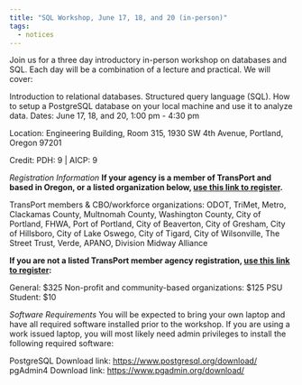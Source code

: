 ```yaml
---
title: "SQL Workshop, June 17, 18, and 20 (in-person)"
tags:
  - notices
---
```


Join us for a three day introductory in-person workshop on databases and SQL. Each day will be a combination of a lecture and practical. We will cover:

Introduction to relational databases.
Structured query language (SQL).
How to setup a PostgreSQL database on your local machine and use it to analyze data.
Dates: June 17, 18, and 20, 1:00 pm - 4:30 pm

Location: Engineering Building, Room 315, 1930 SW 4th Avenue, Portland, Oregon 97201

Credit: PDH: 9 | AICP: 9

 

_Registration Information_
__If your agency is a member of TransPort and based in Oregon, or a listed organization below, [use this link to register](https://forms.gle/PCx43D45d621JEKb9).__

TransPort members & CBO/workforce organizations: ODOT, TriMet, Metro, Clackamas County, Multnomah County, Washington County, City of Portland, FHWA, Port of Portland, City of Beaverton, City of Gresham, City of Hillsboro, City of Lake Oswego, City of Tigard, City of Wilsonville, The Street Trust, Verde, APANO, Division Midway Alliance

__If you are not a listed TransPort member agency registration, [use this link to register](https://commerce.cashnet.com/pdxTREC):__

General: $325
Non-profit and community-based organizations: $125
PSU Student: $10
 

_Software Requirements_
You will be expected to bring your own laptop and have all required software installed prior to the workshop. If you are using a work issued laptop, you will most likely need admin privileges to install the following required software:

PostgreSQL
Download link: https://www.postgresql.org/download/
pgAdmin4
Download link: https://www.pgadmin.org/download/
